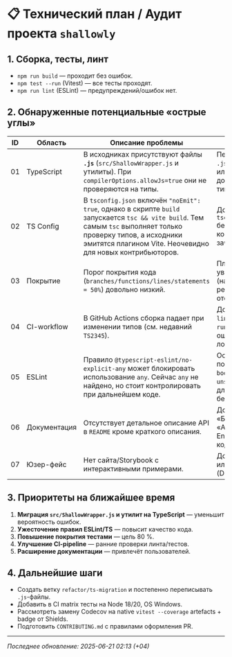 # 📋 Технический план / Аудит проекта `shallowly`

## 1. Сборка, тесты, линт
* `npm run build` — проходит без ошибок.
* `npm test --run` (Vitest) — все тесты проходят.
* `npm run lint` (ESLint) — предупреждений/ошибок нет.

## 2. Обнаруженные потенциальные «острые углы»

| ID | Область | Описание проблемы | Рекомендация |
|----|---------|-------------------|--------------|
| 01 | TypeScript | В исходниках присутствуют файлы **`.js`** (`src/ShallowWrapper.js` и утилиты). При `compilerOptions.allowJs=true` они не проверяются на типы. | Перевести ключевые `.js`-файлы в `.ts/.tsx` или включить `checkJs` и добавить JSDoc-типизацию. |
| 02 | TS Config | В `tsconfig.json` включён `"noEmit": true`, однако в скрипте `build` запускается `tsc && vite build`. Тем самым `tsc` выполняет только проверку типов, а исходники эмитятся плагином Vite. Неочевидно для новых контрибьюторов. | Добавить отдельный `tsconfig.build.json` без `noEmit` или комментарий в `README`, зачем такой порядок. |
| 03 | Покрытие | Порог покрытия кода (`branches/functions/lines/statements = 50%`) довольно низкий. | Планомерно увеличивать пороги (напр., +10 % каждый релиз) и добавить отсутствующие тесты. |
| 04 | CI-workflow | В GitHub Actions сборка падает при изменении типов (см. недавний `TS2345`). | Добавить шаг `npm run lint` и `npm test` ДО `npm run build`, чтобы ошибка типов ловилась раньше. |
| 05 | ESLint | Правило `@typescript-eslint/no-explicit-any` может блокировать использование `any`. Сейчас `any` не найдено, но стоит контролировать при дальнейшем коде. | Оставить правило, подключить `strict-bool-expressions`, `no-unsafe-argument` и др. для лучшей безопасности типов. |
| 06 | Документация | Отсутствует детальное описание API в `README` кроме краткого описания. | Добавить разделы «Быстрый старт», «API», «Миграция с Enzyme», примеры кода. |
| 07 | Юзер-фейс | Нет сайта/Storybook с интерактивными примерами. | Добавить Storybook или docs-сайт (Docusaurus/VitePress). |

## 3. Приоритеты на ближайшее время
1. **Миграция `src/ShallowWrapper.js` и утилит на TypeScript** — уменьшит вероятность ошибок.
2. **Ужесточение правил ESLint/TS** — повысит качество кода.
3. **Повышение покрытия тестами** — цель 80 %.
4. **Улучшение CI-pipeline** — ранние проверки линта/тестов.
5. **Расширение документации** — привлечёт пользователей.

## 4. Дальнейшие шаги
- Создать ветку `refactor/ts-migration` и постепенно переписывать `.js`-файлы.
- Добавить в CI matrix тесты на Node 18/20, OS Windows.
- Рассмотреть замену Codecov на native `vitest --coverage` artefacts + badge от Shields.
- Подготовить `CONTRIBUTING.md` с правилами оформления PR.

---
*Последнее обновление: 2025-06-21 02:13 (+04)*
